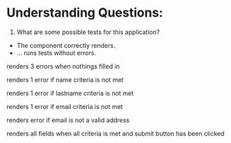 # Understanding Questions:
1. What are some possible tests for this application?
* The component correctly renders.
* ...
runs tests without errors.

renders 3 errors when nothings filled in

renders 1 error if name criteria is not met

renders 1 error if lastname criteria is not met

renders 1 error if email criteria is not met

renders error if email is not a valid address

renders all fields when all criteria is met and submit button has been clicked